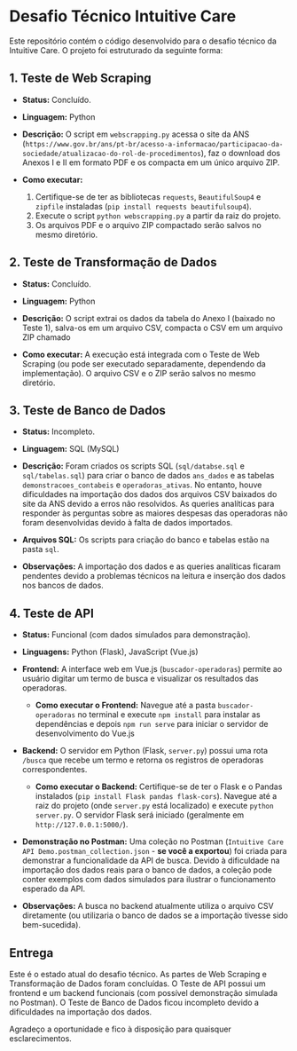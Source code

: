 # Desafio Técnico Intuitive Care

Este repositório contém o código desenvolvido para o desafio técnico da Intuitive Care. O projeto foi estruturado da seguinte forma:

## 1. Teste de Web Scraping

* **Status:** Concluído.
* **Linguagem:** Python
* **Descrição:** O script em `webscrapping.py` acessa o site da ANS (`https://www.gov.br/ans/pt-br/acesso-a-informacao/participacao-da-sociedade/atualizacao-do-rol-de-procedimentos`), faz o download dos Anexos I e II em formato PDF e os compacta em um único arquivo ZIP.

* **Como executar:**
    1.  Certifique-se de ter as bibliotecas `requests`, `BeautifulSoup4` e `zipfile` instaladas (`pip install requests beautifulsoup4`).
    2.  Execute o script `python webscrapping.py` a partir da raiz do projeto.
    3.  Os arquivos PDF e o arquivo ZIP compactado serão salvos no mesmo diretório.

## 2. Teste de Transformação de Dados

* **Status:** Concluído.
* **Linguagem:** Python
* **Descrição:** O script  extrai os dados da tabela do Anexo I (baixado no Teste 1), salva-os em um arquivo CSV, compacta o CSV em um arquivo ZIP chamado 


* **Como executar:** A execução está integrada com o Teste de Web Scraping (ou pode ser executado separadamente, dependendo da implementação). O arquivo CSV e o ZIP serão salvos no mesmo diretório.

## 3. Teste de Banco de Dados

* **Status:** Incompleto.
* **Linguagem:** SQL (MySQL)
* **Descrição:** Foram criados os scripts SQL (`sql/databse.sql` e `sql/tabelas.sql`) para criar o banco de dados `ans_dados` e as tabelas `demonstracoes_contabeis` e `operadoras_ativas`. No entanto, houve dificuldades na importação dos dados dos arquivos CSV baixados do site da ANS devido a erros não resolvidos. As queries analíticas para responder às perguntas sobre as maiores despesas das operadoras não foram desenvolvidas devido à falta de dados importados.

* **Arquivos SQL:** Os scripts para criação do banco e tabelas estão na pasta `sql`.
* **Observações:** A importação dos dados e as queries analíticas ficaram pendentes devido a problemas técnicos na leitura e inserção dos dados nos bancos de dados.

## 4. Teste de API

* **Status:** Funcional (com dados simulados para demonstração).
* **Linguagens:** Python (Flask), JavaScript (Vue.js)
* **Frontend:** A interface web em Vue.js (`buscador-operadoras`) permite ao usuário digitar um termo de busca e visualizar os resultados das operadoras.
    * **Como executar o Frontend:** Navegue até a pasta `buscador-operadoras` no terminal e execute `npm install` para instalar as dependências e depois `npm run serve` para iniciar o servidor de desenvolvimento do Vue.js

* **Backend:** O servidor em Python (Flask, `server.py`) possui uma rota `/busca` que recebe um termo e retorna os registros de operadoras correspondentes.

    * **Como executar o Backend:** Certifique-se de ter o Flask e o Pandas instalados (`pip install Flask pandas flask-cors`). Navegue até a raiz do projeto (onde `server.py` está localizado) e execute `python server.py`. O servidor Flask será iniciado (geralmente em `http://127.0.0.1:5000/`).

* **Demonstração no Postman:** Uma coleção no Postman (`Intuitive Care API Demo.postman_collection.json` - **se você a exportou**) foi criada para demonstrar a funcionalidade da API de busca. Devido à dificuldade na importação dos dados reais para o banco de dados, a coleção pode conter exemplos com dados simulados para ilustrar o funcionamento esperado da API.

* **Observações:** A busca no backend atualmente utiliza o arquivo CSV diretamente (ou utilizaria o banco de dados se a importação tivesse sido bem-sucedida).

## Entrega

Este é o estado atual do desafio técnico. As partes de Web Scraping e Transformação de Dados foram concluídas. O Teste de API possui um frontend e um backend funcionais (com possível demonstração simulada no Postman). O Teste de Banco de Dados ficou incompleto devido a dificuldades na importação dos dados.

Agradeço a oportunidade e fico à disposição para quaisquer esclarecimentos.